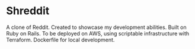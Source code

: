 # Shreddit

A clone of Reddit. Created to showcase my development abilities.
Built on Ruby on Rails.
To be deployed on AWS, using scriptable infrastructure with Terraform.
Dockerfile for local development.
